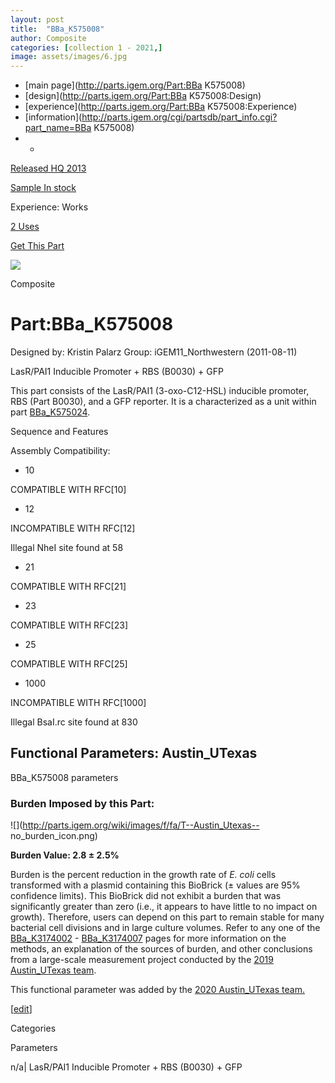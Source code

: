 ```yaml
---
layout: post
title:  "BBa_K575008"
author: Composite
categories: [collection 1 - 2021,] 
image: assets/images/6.jpg
---
```



  * [main page](http://parts.igem.org/Part:BBa K575008)
  * [design](http://parts.igem.org/Part:BBa K575008:Design)
  * [experience](http://parts.igem.org/Part:BBa K575008:Experience)
  * [information](http://parts.igem.org/cgi/partsdb/part_info.cgi?part_name=BBa K575008)
  *   * 

[Released HQ 2013](http://parts.igem.org/Help:Part_Status_Box)

[Sample In stock](http://parts.igem.org/Help:Part_Status_Box)

Experience: Works

[2 Uses](http://parts.igem.org/partsdb/uses.cgi?part=BBa_K575008)

[ Get This Part](http://parts.igem.org/partsdb/get_part.cgi?part=BBa_K575008)

![](http://parts.igem.org/images/partbypart/icon_composite.png)

Composite

# Part:BBa_K575008

Designed by: Kristin Palarz   Group: iGEM11_Northwestern   (2011-08-11)

LasR/PAI1 Inducible Promoter + RBS (B0030) + GFP

This part consists of the LasR/PAI1 (3-oxo-C12-HSL) inducible promoter, RBS
(Part B0030), and a GFP reporter. It is a characterized as a unit within part
[BBa_K575024](http://parts.igem.org/wiki/index.php?title=Part:BBa_K575024).

  
Sequence and Features

  

Assembly Compatibility:

  * 10

COMPATIBLE WITH RFC[10]

  * 12

INCOMPATIBLE WITH RFC[12]

Illegal NheI site found at 58  

  * 21

COMPATIBLE WITH RFC[21]

  * 23

COMPATIBLE WITH RFC[23]

  * 25

COMPATIBLE WITH RFC[25]

  * 1000

INCOMPATIBLE WITH RFC[1000]

Illegal BsaI.rc site found at 830  

  

  

## Functional Parameters: Austin_UTexas

BBa_K575008 parameters

### Burden Imposed by this Part:

![](http://parts.igem.org/wiki/images/f/fa/T--Austin_Utexas--
no_burden_icon.png)

**Burden Value: 2.8 ± 2.5%**

Burden is the percent reduction in the growth rate of _E. coli_ cells
transformed with a plasmid containing this BioBrick (± values are 95%
confidence limits). This BioBrick did not exhibit a burden that was
significantly greater than zero (i.e., it appears to have little to no impact
on growth). Therefore, users can depend on this part to remain stable for many
bacterial cell divisions and in large culture volumes. Refer to any one of the
[BBa_K3174002](http://parts.igem.org/Part:BBa_K3174002) \-
[BBa_K3174007](http://parts.igem.org/Part:BBa_K3174007) pages for more
information on the methods, an explanation of the sources of burden, and other
conclusions from a large-scale measurement project conducted by the [2019
Austin_UTexas team](http://2019.igem.org/Team:Austin_UTexas).

This functional parameter was added by the [2020 Austin_UTexas
team.](http://2020.igem.org/Team:Austin_UTexas/Contribution)

[[edit](http://parts.igem.org/partsdb/part_info.cgi?part_name=BBa_K575008)]

Categories

Parameters

n/a| LasR/PAI1 Inducible Promoter + RBS (B0030) + GFP

